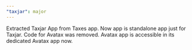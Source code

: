 ```yaml
---
"taxjar": major
---
```


Extracted Taxjar App from Taxes app. Now app is standalone app just for Taxjar. Code for Avatax was removed. Avatax app is accessible in its dedicated Avatax app now.
